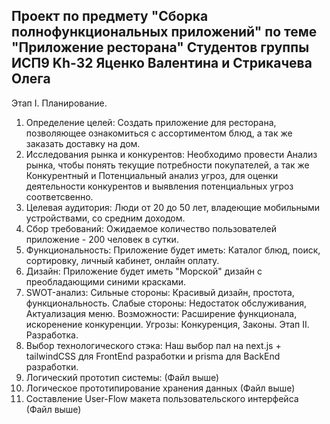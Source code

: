 Проект по предмету "Сборка полнофункциональных приложений" по теме "Приложение ресторана"
Студентов группы ИСП9 Kh-32 Яценко Валентина и Стрикачева Олега
------------------------------------------------------------------------------------------------
Этап I. Планирование.
  1. Определение целей:
    Создать приложение для ресторана, позволяющее ознакомиться с ассортиментом блюд, а так же заказать доставку на дом.
  2. Исследования рынка и конкурентов:
     Необходимо провести Анализ рынка, чтобы понять текущие потребности покупателей, а так же Конкурентный и Потенциальный анализ угроз, для оценки
деятельности конкурентов и выявления потенциальных угроз соответсвенно.
  3. Целевая аудитория:
    Люди от 20 до 50 лет, владеющие мобильными устройствами, со средним доходом.
  4. Сбор требований:
     Ожидаемое количество пользователей приложение - 200 человек в сутки.
  5. Функциональность:
    Приложение будет иметь: Каталог блюд, поиск, сортировку, личный кабинет, онлайн оплату.
  6. Дизайн: 
    Приложение будет иметь "Морской" дизайн с преобладающими синими красками.
  7. SWOT-анализ:
    Сильные стороны: Красивый дизайн, простота, функциональность.
    Слабые стороны: Недостаток обслуживания, Актуализация меню.
    Возможности: Расширение функционала, искоренение конкуренции.
    Угрозы: Конкуренция, Законы.
Этап II. Разработка.
  1. Выбор технологического стэка:
     Наш выбор пал на next.js + tailwindCSS для FrontEnd разработки и prisma для BackEnd разработки.
  2. Логический прототип системы:
     (Файл выше)
  3. Логическое прототипирование хранения данных
     (Файл выше)
  4. Составление User-Flow макета пользовательского интерфейса
     (Файл выше)

